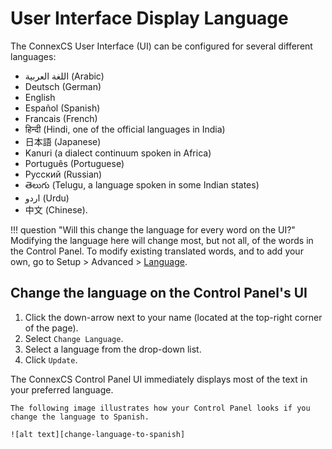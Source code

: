 # User Interface Display Language

The ConnexCS User Interface (UI) can be configured for several different languages:

 + اللغة العربية (Arabic)
 + Deutsch (German)
 + English
 + Español (Spanish)
 + Francais (French)
 + हिन्दी (Hindi, one of the official languages in India)
 + 日本語 (Japanese)
 + Kanuri (a dialect continuum spoken in Africa)
 + Português (Portuguese)
 + Русский (Russian)
 + తెలుగు (Telugu, a language spoken in some Indian states)
 + اردو (Urdu)
 + 中文 (Chinese).
   
!!! question "Will this change the language for every word on the UI?" 
    Modifying the language here will change most, but not all, of the words in the Control Panel. To modify existing translated words, and to add your own, go to Setup > Advanced > [Language](https://docs.connexcs.com/setup/advanced/language/).

## Change the language on the Control Panel's UI

1. Click the down-arrow next to your name (located at the top-right corner of the page).    
3. Select `Change Language`.
4. Select a language from the drop-down list.   
5. Click `Update`.
    
The ConnexCS Control Panel UI immediately displays most of the text in your preferred language.
    
    The following image illustrates how your Control Panel looks if you change the language to Spanish.
    
    ![alt text][change-language-to-spanish]
    
[change-language-to-spanish]: /misc/img/change-language-to-spanish.png "change-language-to-spanish"
      
      

